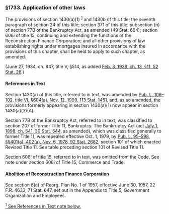 ### §1733. Application of other laws ###

The provisions of section 1430(a)(1) <sup><a href="#1733_1_target" name="1733_1">1</a></sup> and 1430b of this title; the seventh paragraph of section 24 of this title; section 371 of this title; subsection (n) of section 77B of the Bankruptcy Act, as amended (49 Stat. 664); section 606i of title 15, continuing and extending the functions of the Reconstruction Finance Corporation; and all other provisions of law establishing rights under mortgages insured in accordance with the provisions of this chapter, shall be held to apply to such chapter, as amended.

(June 27, 1934, ch. 847, title V, §514, as added [Feb. 3, 1938, ch. 13, §11, 52 Stat. 26](/statviewer.htm?volume=52&page=26).)

#### References in Text ####

Section 1430(a) of this title, referred to in text, was amended by [Pub. L. 106–102, title VI, §604(a), Nov. 12, 1999, 113 Stat. 1451](/statviewer.htm?volume=113&page=1451), and, as so amended, the provisions formerly appearing in section 1430(a)(1) now appear in section 1430(a)(3)(A).

Section 77B of the Bankruptcy Act, referred to in text, was classified to section 207 of former Title 11, Bankruptcy. The Bankruptcy Act (act [July 1, 1898, ch. 541, 30 Stat. 544](/statviewer.htm?volume=30&page=544), as amended), which was classified generally to former Title 11, was repealed effective Oct. 1, 1979, by [Pub. L. 95–598, §§401(a), 402(a), Nov. 6, 1978, 92 Stat. 2682](/statviewer.htm?volume=92&page=2682), section 101 of which enacted Revised Title 11. See table preceding section 101 of Revised Title 11.

Section 606i of title 15, referred to in text, was omitted from the Code. See note under section 606i of Title 15, Commerce and Trade.

#### Abolition of Reconstruction Finance Corporation ####

See section 6(a) of Reorg. Plan No. 1 of 1957, effective June 30, 1957, 22 F.R. 4633, 71 Stat. 647, set out in the Appendix to Title 5, Government Organization and Employees.

[<sup>1</sup> See References in Text note below.](#1733_1)